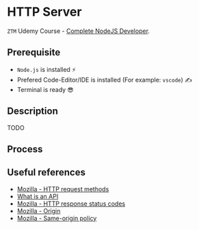 # HTTP Server

`ZTM` Udemy Course - [Complete NodeJS Developer](https://www.udemy.com/course/complete-nodejs-developer-zero-to-mastery).

## Prerequisite

- `Node.js` is installed ⚡
- Prefered Code-Editor/IDE is installed (For example: `vscode`) ✍
- Terminal is ready 😎

## Description

TODO

## Process
<!-- 
Install npm packages ⬇

```shell
npm install
```

Run node application 🏎️💨

```shell
npm start
# or start with nodemon
npm run dev
```

Clean packages 🧹🪣

```shell
npm run clean
```

Check vulnerabilities 🤔

```shell
npm audit
```

Fix vulnerabilities if needed ✅

```shell
npm audit fix
``` -->

## Useful references

- [Mozilla - HTTP request methods](https://developer.mozilla.org/en-US/docs/Web/HTTP/Methods)
- [What is an API](https://www.mulesoft.com/api/what-is-an-api)
- [Mozilla - HTTP response status codes](https://developer.mozilla.org/en-US/docs/Web/HTTP/Status)
- [Mozilla - Origin](https://developer.mozilla.org/en-US/docs/Glossary/Origin)
- [Mozilla - Same-origin policy](https://developer.mozilla.org/en-US/docs/Web/Security/Same-origin_policy)